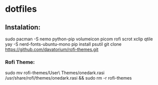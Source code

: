 # dotfiles
## Instalation:
sudo pacman -S nemo python-pip volumeicon picom rofi scrot xclip qtile
yay -S nerd-fonts-ubuntu-mono
pip install psutil
git clone https://github.com/davatorium/rofi-themes.git

### Rofi Theme:
sudo mv rofi-themes/User\ Themes/onedark.rasi /usr/share/rofi/themes/onedark.rasi && sudo rm -r rofi-themes
